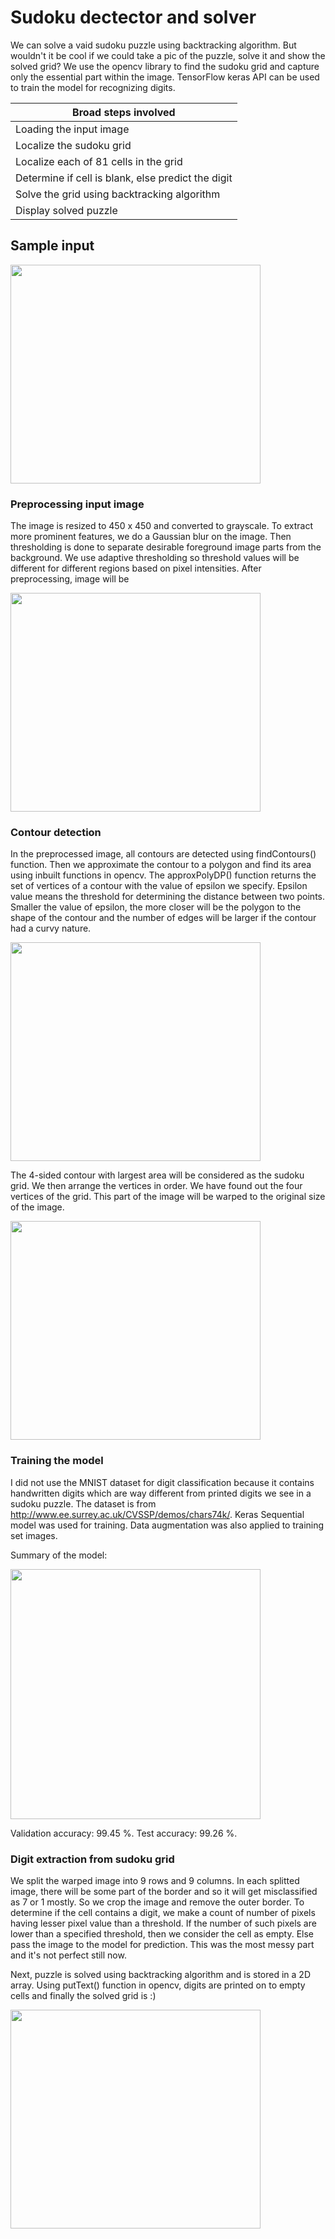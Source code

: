 # Sudoku dectector and solver #

We can solve a vaid sudoku puzzle using backtracking algorithm. But wouldn't it be cool if we could take a pic of the puzzle, solve it and show the solved grid? 
We use the opencv library to find the sudoku grid and capture only the essential part within the image. TensorFlow keras API can be used to train the model for recognizing digits.

Broad steps involved                                |
--------------                                      |
Loading the input image                             |
Localize the sudoku grid                            |
Localize each of 81 cells in the grid               |
Determine if cell is blank, else predict the digit  |
Solve the grid using backtracking algorithm         |
Display solved puzzle                               |


## Sample input ##

<img src="https://user-images.githubusercontent.com/60272094/125901417-e59c881d-3210-4426-9b79-a49017806372.JPG" width="400" height="350">


### Preprocessing input image ###

The image is resized to 450 x 450 and converted to grayscale. To extract more prominent features, we do a Gaussian blur on the image. Then thresholding is done to separate desirable foreground image parts from the background. We use adaptive thresholding so threshold values will be different for different regions based on pixel intensities. After preprocessing, image will be

<img src="https://user-images.githubusercontent.com/60272094/125901663-ca399597-af97-4418-a28d-d31b8c39f2b0.JPG" width="400" height="350">

### Contour detection ###

In the preprocessed image, all contours are detected using findContours() function. Then we approximate the contour to a polygon and find its area using inbuilt functions in opencv. The approxPolyDP() function returns the set of vertices of a contour with the value of epsilon we specify. Epsilon value means the threshold for determining the distance between two points. Smaller the value of epsilon, the more closer will be the polygon to the shape of the contour and the number of edges will be larger if the contour had a curvy nature. 

<img src="https://user-images.githubusercontent.com/60272094/125903778-33691b5a-1da5-4d80-af86-568e87957819.JPG" width="400" height="350">

The 4-sided contour with largest area will be considered as the sudoku grid. We then arrange the vertices in order. We have found out the four vertices of the grid. This part of the image will be warped to the original size of the image.

<img src="https://user-images.githubusercontent.com/60272094/125904393-97ae21c5-0387-4379-a96c-0aa4e6e0f714.JPG" width="400" height="350">

### Training the model ###

I did not use the MNIST dataset for digit classification because it contains handwritten digits which are way different from printed digits we see in a sudoku puzzle. The dataset is from http://www.ee.surrey.ac.uk/CVSSP/demos/chars74k/. Keras Sequential model was used for training. Data augmentation was also applied to training set images. 

Summary of the model:

<img src="https://user-images.githubusercontent.com/60272094/125906446-676997ae-c4e3-4a83-9d52-c4aa8f774a72.JPG" width="400" height="400">

Validation accuracy: 99.45 %.
Test accuracy: 99.26 %.

### Digit extraction from sudoku grid ###

We split the warped image into 9 rows and 9 columns. In each splitted image, there will be some part of the border and so it will get misclassified as 7 or 1 mostly. So we crop the image and remove the outer border. To determine if the cell contains a digit, we make a count of number of pixels having lesser pixel value than a threshold. If the number of such pixels are lower than a specified threshold, then we consider the cell as empty. Else pass the image to the model for prediction. This was the most messy part and it's not perfect still now. 

Next, puzzle is solved using backtracking algorithm and is stored in a 2D array.
Using putText() function in opencv, digits are printed on to empty cells and finally the solved grid is :)

<img src="https://user-images.githubusercontent.com/60272094/125908349-20d32c63-3d3f-42ff-adc3-309164091bd1.JPG" width="400" height="350">
